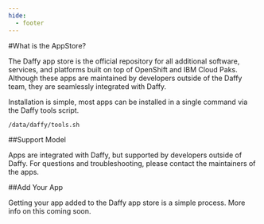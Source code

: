 ```yaml
---
hide:
  - footer
---
```

<script>
  document.title = "AppStore - Info";
</script>

#What is the AppStore?

The Daffy app store is the official repository for all additional software, services, and platforms built on top of OpenShift and IBM Cloud Paks. Although these apps are maintained by developers outside of the Daffy team, they are seamlessly integrated with Daffy.

Installation is simple, most apps can be installed in a single command via the Daffy tools script.

    /data/daffy/tools.sh

##Support Model

Apps are integrated with Daffy, but supported by developers outside of Daffy. For questions and troubleshooting, please contact the maintainers of the apps.

##Add Your App

Getting your app added to the Daffy app store is a simple process. More info on this coming soon.
